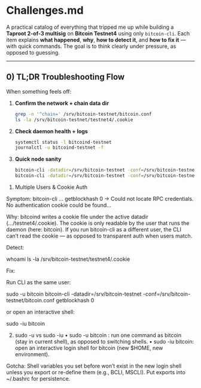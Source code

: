 # Challenges.md

A practical catalog of everything that tripped me up while building a **Taproot 2-of-3 multisig** on **Bitcoin Testnet4** using only `bitcoin-cli`. Each item explains **what happened**, **why**, **how to detect it**, and **how to fix it** — with quick commands. The goal is to think clearly under pressure, as opposed to guessing.

---

## 0) TL;DR Troubleshooting Flow

When something feels off:

1. **Confirm the network + chain data dir**
   ```bash
   grep -n '^chain=' /srv/bitcoin-testnet/bitcoin.conf
   ls -la /srv/bitcoin-testnet/testnet4/.cookie

2. **Check daemon health + logs**
    ```bash
    systemctl status -l bitcoind-testnet
    journalctl -u bitcoind-testnet -f

3. **Quick node sanity**
    ```bash
    bitcoin-cli -datadir=/srv/bitcoin-testnet -conf=/srv/bitcoin-testnet/bitcoin.conf -getinfo
    bitcoin-cli -datadir=/srv/bitcoin-testnet -conf=/srv/bitcoin-testnet/bitcoin.conf getblockchaininfo | jq '.blocks,.headers'

1) Multiple Users & Cookie Auth

Symptom:
bitcoin-cli ... getblockhash 0 →
Could not locate RPC credentials. No authentication cookie could be found...

Why:
bitcoind writes a cookie file under the active datadir (.../testnet4/.cookie). The cookie is only readable by the user that runs the daemon (here: bitcoin). If you run bitcoin-cli as a different user, the CLI can’t read the cookie — as opposed to transparent auth when users match.

Detect:

whoami
ls -la /srv/bitcoin-testnet/testnet4/.cookie

Fix: 

Run CLI as the same user:

sudo -u bitcoin bitcoin-cli -datadir=/srv/bitcoin-testnet -conf=/srv/bitcoin-testnet/bitcoin.conf getblockhash 0

or open an interactive shell:

sudo -iu bitcoin

2) sudo -u vs sudo -iu
	•	sudo -u bitcoin <cmd>: run one command as bitcoin (stay in current shell), as opposed to switching shells.
	•	sudo -iu bitcoin: open an interactive login shell for bitcoin (new $HOME, new environment).

Gotcha: Shell variables you set before won’t exist in the new login shell unless you export or re-define them (e.g., BCLI, MSCLI). Put exports into ~/.bashrc for persistence.
